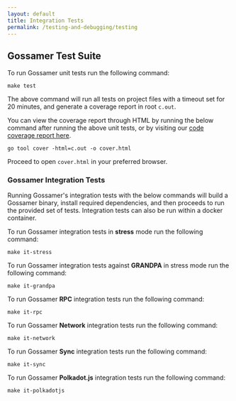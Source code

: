```yaml
---
layout: default
title: Integration Tests
permalink: /testing-and-debugging/testing
---
```


## Gossamer Test Suite

To run Gossamer unit tests run the following command:

```
make test
``` 

The above command will run all tests on project files with a timeout set for 20 minutes, and generate a coverage report in root `c.out`. 

You can view the coverage report through HTML by running the below command after running the above unit tests, or by visiting our [code coverage report here](https://app.codecov.io/gh/ChainSafe/gossamer).

```
go tool cover -html=c.out -o cover.html
```

Proceed to open `cover.html` in your preferred browser. 

### Gossamer Integration Tests

Running Gossamer's integration tests with the below commands will build a Gossamer binary, install required dependencies, and then proceeds to run the provided set of tests. Integration tests can also be run within a docker container.

To run Gossamer integration tests in **stress** mode run the following command:

```
make it-stress
```

To run Gossamer integration tests against **GRANDPA** in stress mode run the following command:

```
make it-grandpa
```

To run Gossamer **RPC** integration tests run the following command:

```
make it-rpc
```


To run Gossamer **Network** integration tests run the following command:

```
make it-network
```

To run Gossamer **Sync** integration tests run the following command:

```
make it-sync
```

To run Gossamer **Polkadot.js** integration tests run the following command:

```
make it-polkadotjs
```

